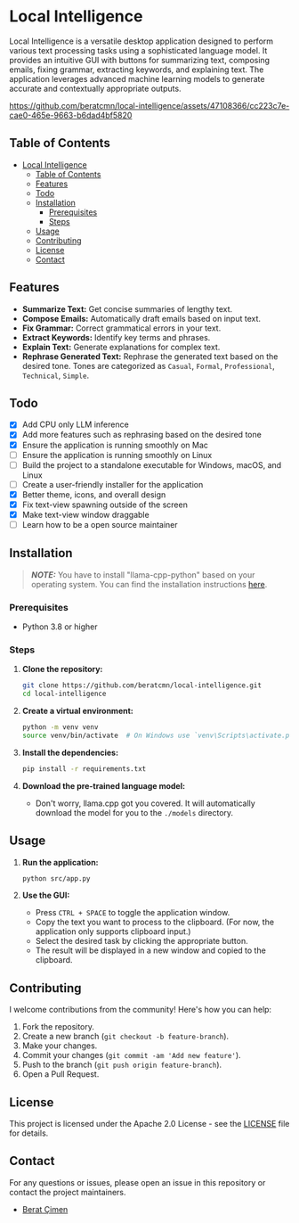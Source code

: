 # Local Intelligence

Local Intelligence is a versatile desktop application designed to perform various text processing tasks using a sophisticated language model. It provides an intuitive GUI with buttons for summarizing text, composing emails, fixing grammar, extracting keywords, and explaining text. The application leverages advanced machine learning models to generate accurate and contextually appropriate outputs.

https://github.com/beratcmn/local-intelligence/assets/47108366/cc223c7e-cae0-465e-9663-b6dad4bf5820

## Table of Contents

- [Local Intelligence](#local-intelligence)
  - [Table of Contents](#table-of-contents)
  - [Features](#features)
  - [Todo](#todo)
  - [Installation](#installation)
    - [Prerequisites](#prerequisites)
    - [Steps](#steps)
  - [Usage](#usage)
  - [Contributing](#contributing)
  - [License](#license)
  - [Contact](#contact)

## Features

- **Summarize Text:** Get concise summaries of lengthy text.
- **Compose Emails:** Automatically draft emails based on input text.
- **Fix Grammar:** Correct grammatical errors in your text.
- **Extract Keywords:** Identify key terms and phrases.
- **Explain Text:** Generate explanations for complex text.
- **Rephrase Generated Text:** Rephrase the generated text based on the desired tone. Tones are categorized as `Casual`, `Formal`, `Professional`, `Technical`, `Simple`.

## Todo

- [x] Add CPU only LLM inference
- [x] Add more features such as rephrasing based on the desired tone
- [x] Ensure the application is running smoothly on Mac
- [ ] Ensure the application is running smoothly on Linux
- [ ] Build the project to a standalone executable for Windows, macOS, and Linux
- [ ] Create a user-friendly installer for the application
- [x] Better theme, icons, and overall design
- [x] Fix text-view spawning outside of the screen
- [x] Make text-view window draggable
- [ ] Learn how to be a open source maintainer

## Installation

> **_NOTE:_** You have to install "llama-cpp-python" based on your operating system. You can find the installation instructions [here](https://github.com/abetlen/llama-cpp-python).

### Prerequisites

- Python 3.8 or higher

### Steps

1. **Clone the repository:**

   ```sh
   git clone https://github.com/beratcmn/local-intelligence.git
   cd local-intelligence
   ```

2. **Create a virtual environment:**

   ```sh
   python -m venv venv
   source venv/bin/activate  # On Windows use `venv\Scripts\activate.ps1 or venv\Scripts\activate.bat`
   ```

3. **Install the dependencies:**

   ```sh
   pip install -r requirements.txt
   ```

4. **Download the pre-trained language model:**
   - Don't worry, llama.cpp got you covered. It will automatically download the model for you to the `./models` directory.

## Usage

1. **Run the application:**

   ```sh
   python src/app.py
   ```

2. **Use the GUI:**
   - Press `CTRL + SPACE` to toggle the application window.
   - Copy the text you want to process to the clipboard. (For now, the application only supports clipboard input.)
   - Select the desired task by clicking the appropriate button.
   - The result will be displayed in a new window and copied to the clipboard.

## Contributing

I welcome contributions from the community! Here's how you can help:

1. Fork the repository.
2. Create a new branch (`git checkout -b feature-branch`).
3. Make your changes.
4. Commit your changes (`git commit -am 'Add new feature'`).
5. Push to the branch (`git push origin feature-branch`).
6. Open a Pull Request.

## License

This project is licensed under the Apache 2.0 License - see the [LICENSE](LICENSE) file for details.

## Contact

For any questions or issues, please open an issue in this repository or contact the project maintainers.

- [Berat Çimen](https://github.com/beratcmn)
